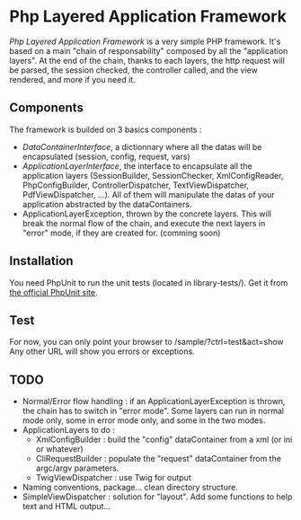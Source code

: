 # Php Layered Application Framework

*Php Layered Application Framework* is a very simple PHP framework.
It's based on a main "chain of responsability" composed by all the "application layers".
At the end of the chain, thanks to each layers, the http request will be parsed, the session checked, the controller called, and the view rendered, and more if you need it.

## Components

The framework is builded on 3 basics components :

* *DataContainerInterface*, a dictionnary where all the datas will be encapsulated (session, config, request, vars)
* *ApplicationLayerInterface*, the interface to encapsulate all the application layers (SessionBuilder, SessionChecker, XmlConfigReader, PhpConfigBuilder, ControllerDispatcher, TextViewDispatcher, PdfViewDispatcher, ...). All of them will manipulate the datas of your application abstracted by the dataContainers.
* ApplicationLayerException, thrown by the concrete layers. This will break the normal flow of the chain, and execute the next layers in "error" mode, if they are created for. (comming soon) 

## Installation

You need PhpUnit to run the unit tests (located in library-tests/). Get it from [the official PhpUnit site](https://github.com/sebastianbergmann/phpunit).

## Test

For now, you can only point your browser to <YOUR HOST>/sample/?ctrl=test&act=show
Any other URL will show you errors or exceptions.

## TODO

* Normal/Error flow handling : if an ApplicationLayerException is thrown, the chain has to switch in "error mode". Some layers can run in normal mode only, some in error mode only, and some in the two modes.
* ApplicationLayers to do :
    * XmlConfigBuilder : build the "config" dataContainer from a xml (or ini or whatever)
    * CliRequestBuilder : populate the "request" dataContainer from the argc/argv parameters.
    * TwigViewDispatcher : use Twig for output
* Naming conventions, package... clean directory structure. 
* SimpleViewDispatcher : solution for "layout". Add some functions to help text and HTML output...
